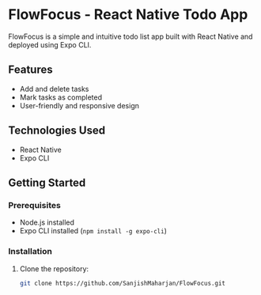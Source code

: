 # FlowFocus - React Native Todo App

FlowFocus is a simple and intuitive todo list app built with React Native and deployed using Expo CLI.

## Features

- Add and delete tasks
- Mark tasks as completed
- User-friendly and responsive design

## Technologies Used

- React Native
- Expo CLI

## Getting Started

### Prerequisites

- Node.js installed
- Expo CLI installed (`npm install -g expo-cli`)

### Installation

1. Clone the repository:

   ```bash
   git clone https://github.com/SanjishMaharjan/FlowFocus.git
